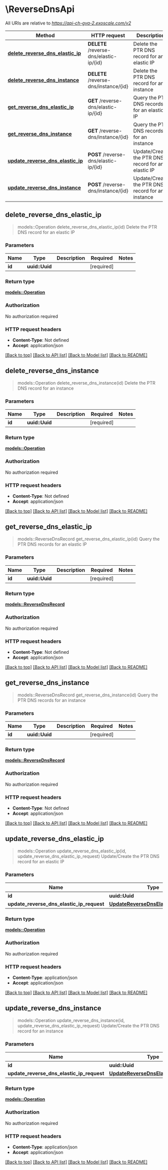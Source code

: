 # \ReverseDnsApi

All URIs are relative to *https://api-ch-gva-2.exoscale.com/v2*

Method | HTTP request | Description
------------- | ------------- | -------------
[**delete_reverse_dns_elastic_ip**](ReverseDnsApi.md#delete_reverse_dns_elastic_ip) | **DELETE** /reverse-dns/elastic-ip/{id} | Delete the PTR DNS record for an elastic IP
[**delete_reverse_dns_instance**](ReverseDnsApi.md#delete_reverse_dns_instance) | **DELETE** /reverse-dns/instance/{id} | Delete the PTR DNS record for an instance
[**get_reverse_dns_elastic_ip**](ReverseDnsApi.md#get_reverse_dns_elastic_ip) | **GET** /reverse-dns/elastic-ip/{id} | Query the PTR DNS records for an elastic IP
[**get_reverse_dns_instance**](ReverseDnsApi.md#get_reverse_dns_instance) | **GET** /reverse-dns/instance/{id} | Query the PTR DNS records for an instance
[**update_reverse_dns_elastic_ip**](ReverseDnsApi.md#update_reverse_dns_elastic_ip) | **POST** /reverse-dns/elastic-ip/{id} | Update/Create the PTR DNS record for an elastic IP
[**update_reverse_dns_instance**](ReverseDnsApi.md#update_reverse_dns_instance) | **POST** /reverse-dns/instance/{id} | Update/Create the PTR DNS record for an instance



## delete_reverse_dns_elastic_ip

> models::Operation delete_reverse_dns_elastic_ip(id)
Delete the PTR DNS record for an elastic IP



### Parameters


Name | Type | Description  | Required | Notes
------------- | ------------- | ------------- | ------------- | -------------
**id** | **uuid::Uuid** |  | [required] |

### Return type

[**models::Operation**](operation.md)

### Authorization

No authorization required

### HTTP request headers

- **Content-Type**: Not defined
- **Accept**: application/json

[[Back to top]](#) [[Back to API list]](../README.md#documentation-for-api-endpoints) [[Back to Model list]](../README.md#documentation-for-models) [[Back to README]](../README.md)


## delete_reverse_dns_instance

> models::Operation delete_reverse_dns_instance(id)
Delete the PTR DNS record for an instance



### Parameters


Name | Type | Description  | Required | Notes
------------- | ------------- | ------------- | ------------- | -------------
**id** | **uuid::Uuid** |  | [required] |

### Return type

[**models::Operation**](operation.md)

### Authorization

No authorization required

### HTTP request headers

- **Content-Type**: Not defined
- **Accept**: application/json

[[Back to top]](#) [[Back to API list]](../README.md#documentation-for-api-endpoints) [[Back to Model list]](../README.md#documentation-for-models) [[Back to README]](../README.md)


## get_reverse_dns_elastic_ip

> models::ReverseDnsRecord get_reverse_dns_elastic_ip(id)
Query the PTR DNS records for an elastic IP



### Parameters


Name | Type | Description  | Required | Notes
------------- | ------------- | ------------- | ------------- | -------------
**id** | **uuid::Uuid** |  | [required] |

### Return type

[**models::ReverseDnsRecord**](reverse-dns-record.md)

### Authorization

No authorization required

### HTTP request headers

- **Content-Type**: Not defined
- **Accept**: application/json

[[Back to top]](#) [[Back to API list]](../README.md#documentation-for-api-endpoints) [[Back to Model list]](../README.md#documentation-for-models) [[Back to README]](../README.md)


## get_reverse_dns_instance

> models::ReverseDnsRecord get_reverse_dns_instance(id)
Query the PTR DNS records for an instance



### Parameters


Name | Type | Description  | Required | Notes
------------- | ------------- | ------------- | ------------- | -------------
**id** | **uuid::Uuid** |  | [required] |

### Return type

[**models::ReverseDnsRecord**](reverse-dns-record.md)

### Authorization

No authorization required

### HTTP request headers

- **Content-Type**: Not defined
- **Accept**: application/json

[[Back to top]](#) [[Back to API list]](../README.md#documentation-for-api-endpoints) [[Back to Model list]](../README.md#documentation-for-models) [[Back to README]](../README.md)


## update_reverse_dns_elastic_ip

> models::Operation update_reverse_dns_elastic_ip(id, update_reverse_dns_elastic_ip_request)
Update/Create the PTR DNS record for an elastic IP



### Parameters


Name | Type | Description  | Required | Notes
------------- | ------------- | ------------- | ------------- | -------------
**id** | **uuid::Uuid** |  | [required] |
**update_reverse_dns_elastic_ip_request** | [**UpdateReverseDnsElasticIpRequest**](UpdateReverseDnsElasticIpRequest.md) |  | [required] |

### Return type

[**models::Operation**](operation.md)

### Authorization

No authorization required

### HTTP request headers

- **Content-Type**: application/json
- **Accept**: application/json

[[Back to top]](#) [[Back to API list]](../README.md#documentation-for-api-endpoints) [[Back to Model list]](../README.md#documentation-for-models) [[Back to README]](../README.md)


## update_reverse_dns_instance

> models::Operation update_reverse_dns_instance(id, update_reverse_dns_elastic_ip_request)
Update/Create the PTR DNS record for an instance



### Parameters


Name | Type | Description  | Required | Notes
------------- | ------------- | ------------- | ------------- | -------------
**id** | **uuid::Uuid** |  | [required] |
**update_reverse_dns_elastic_ip_request** | [**UpdateReverseDnsElasticIpRequest**](UpdateReverseDnsElasticIpRequest.md) |  | [required] |

### Return type

[**models::Operation**](operation.md)

### Authorization

No authorization required

### HTTP request headers

- **Content-Type**: application/json
- **Accept**: application/json

[[Back to top]](#) [[Back to API list]](../README.md#documentation-for-api-endpoints) [[Back to Model list]](../README.md#documentation-for-models) [[Back to README]](../README.md)

